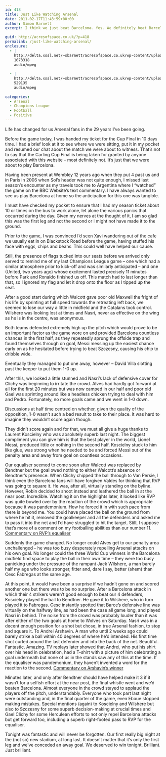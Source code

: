 ```yaml
---
id: 418
title: Just Like Watching Arsenal
date: 2011-02-17T11:43:59+00:00
author: Simon Barnett
excerpt: I think we just beat Barcelona. Yes. We definitely beat Barcelona.

guid: http://acresofspace.co.uk/?p=418
permalink: /just-like-watching-arsenal/
enclosure:
  - |
    http://delta.xssl.net/~sbarnett/acresofspace.co.uk/wp-content/uploads/2011/02/goal2-arshavin-barcelona.mp3
    1073318
    audio/mpeg
    
  - |
    http://delta.xssl.net/~sbarnett/acresofspace.co.uk/wp-content/uploads/2011/02/goal1-rvp-barcelona.mp3
    529135
    audio/mpeg
    
categories:
  - Arsenal
  - Champions League
  - Football
  - Positive
---
```

Life has changed for us Arsenal fans in the 29 years I&#8217;ve been going.

Before the game today, I was handed my ticket for the Cup Final in 10 days time. I had a brief look at it to see where we were sitting, put it in my pocket and resumed our chat about the match we were about to witness. That&#8217;s not to say that the Carling Cup Final is being taken for granted by anyone associated with this website &#8211; most definitely not. It&#8217;s just that we were about to play Barcelona.

Having been present at Wembley 12 years ago when they put 4 past us and in Paris in 2006 when Sol&#8217;s header was not quite enough, I missed last season&#8217;s encounter as my travels took me to Argentina where I &#8220;watched&#8221; the game on the BBC Website&#8217;s text commentary. I have always wanted to see us play Barcelona at home so the anticipation for this one was tangible.

I must have checked my pocket to ensure that I had my season ticket about 10 or times on the bus to work alone, let alone the various panics that occurred during the day. Given my nerves at the thought of it, I am so glad this was the first leg and not the second or I might not have made it to the ground.

Prior to the game, I was convinced I&#8217;d seen Xavi wandering out of the cafe we usually eat in on Blackstock Road before the game, having stuffed his face with eggs, chips and beans. This could well have helped our cause.

Still, the presence of flags tucked into our seats before we arrived only served to remind me of my last Champions League game &#8211; one which had a similar atmosphere prior to kick-off and was similarly anticipated &#8211; and one (United, two years ago) whose excitement lasted precisely 11 minutes before Park and Ronaldo finished us off. This match had to last longer than that, so I ignored my flag and let it drop onto the floor as I tipped up the seat.

After a good start during which Walcott gave poor old Maxwell the fright of his life by sprinting at full speed towards the retreating left back, we seemed to lose our way a little in midfield and the Catalans took control. Wilshere was looking lost at times and Nasri, never as effective on the wing as he is in the centre, was anonymous.

Both teams defended extremely high up the pitch which would prove to be an important factor as the game wore on and provided Barcelona countless chances in the first half, as they repeatedly sprung the offside trap and found themselves through on goal, Messi messing up the easiest chance early on as he hesitated before trying to beat Szczesny, causing his chip to dribble wide.

Eventually they managed to put one away, however &#8211; David Villa slotting past the keeper to put them 1-0 up.

After this, we looked a little stunned and Nasri&#8217;s lack of defensive cover for Clichy was beginning to irritate the crowd. Alves had hardly got forward at all for the first 20 minutes but was now camped in our half and poor old Gael was sprinting around like a headless chicken trying to deal with him and Pedro. Fortunately, no more goals came and we went in 1-0 down.

Discussions at half time centred on whether, given the quality of the opposition, 1-0 wasn&#8217;t such a bad result to take to their place. It was hard to imagine they wouldn&#8217;t score again though.

They didn&#8217;t score again and for that, we must all give a huge thanks to Laurent Koscielny who was absolutely superb last night. The biggest compliment you can give him is that the best player in the world, Lionel Messi, produced little or nothing in the second half. Koscielny stuck to him like glue, was strong when he needed to be and forced Messi out of the penalty area and away from goal on countless occasions.

Our equaliser seemed to come soon after Walcott was replaced by Bendtner but the goal owed nothing to either Walcott&#8217;s absence or Bendtner&#8217;s presence. When Clichy chipped the ball through to Van Persie, I think even the Barcelona fans will have forgiven Valdes for thinking that RVP was going to square it. He was, after all, virtually standing on the byline. However, Robin decided to shoot instead and leathered the ball in at the near post. Incredible. Watching it on the highlights later, it looked like RVP was quite bowled over by the reaction of the crowd which is appropriate because it was pandemonium. How he forced it in with such pace from there is beyond me. You could have placed the ball on the ground from where he hit it, removed the goalkeeper and all the defenders and asked me to pass it into the net and I&#8217;d have struggled to hit the target. Still, I suppose that&#8217;s more of a comment on my footballing abilities than our number 11. [Commentary on RVP&#8217;s equaliser](http://delta.xssl.net/~sbarnett/acresofspace.co.uk/wp-content/uploads/2011/02/goal1-rvp-barcelona.mp3)

Suddenly the game changed. No longer could Alves get to our penalty area unchallenged &#8211; he was too busy desperately repelling Arsenal attacks on his own goal. No longer could the three World Cup winners in the Barcelona midfield find space to play the ball in their own time &#8211; they were too busy panicking under the pressure of the rampant Jack Wilshere, a man barely half my age who looks stronger, fitter and, dare I say, better (ahem) than Cesc Fabregas at the same age.

At this point, it would have been a surprise if we hadn&#8217;t gone on and scored another one but there was to be no surprise. After a Barcelona attack in which their 4 strikers weren&#8217;t good enough to beat our 4 defenders, Koscielny played the ball to Bendtner. He gave it to Wilshere, who in turn played it to Fabregas. Cesc instantly spotted that Barce&#8217;s defensive line was virtually on the halfway line, as had been the case all game long, and played Nasri in behind. The noise from the crowd was probably louder than it was after either of the two goals at home to Wolves on Saturday. Nasri was in a decent enough position for a shot but chose, in true Arsenal fashion, to stop and square it. To Andrei Arshavin. A man who until 2 weeks ago could barely strike a ball within 40 degrees of where he&#8217;d intended. His first time shot curled around the last defender and into the back of the net. Beautiful. Fantastic. Amazing. TV replays later showed that Andrei, who put his shirt over his head in celebration, had a T-shirt with a picture of him celebrating a goal underneath but none of us in the stands saw any of this at the time. If the equaliser was pandemonium, they haven&#8217;t invented a word for the reaction to the second. [Commentary on Arshavin&#8217;s winner](http://delta.xssl.net/~sbarnett/acresofspace.co.uk/wp-content/uploads/2011/02/goal2-arshavin-barcelona.mp3)

Minutes later, and only after Bendtner should have helped make it 3 if it wasn&#8217;t for a selfish effort at the near post, the final whistle went and we&#8217;d beaten Barcelona. Almost everyone in the crowd stayed to applaud the players off the pitch, understandably. Everyone who took part last night were outstanding and, in the final quarter of the game, even Eboue stopped making mistakes. Special mentions (again) to Koscielny and Wilshere but also to Szczesny for some superb decision-making at crucial times and Gael Clichy for some Herculean efforts to not only repel Barcelona attacks but get forward too, including a superb right-footed pass to RVP for the equaliser.

Tonight was fantastic and will never be forgotten. Our first really big night at the (not so) new stadium, at long last. It doesn&#8217;t matter that it&#8217;s only the first leg and we&#8217;ve conceded an away goal. We deserved to win tonight. Brilliant. Just brilliant.
